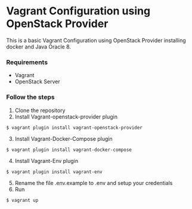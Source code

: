 # Vagrant Configuration using OpenStack Provider

This is a basic Vagrant Configuration using OpenStack Provider installing docker and Java Oracle 8.

### Requirements
* Vagrant
* OpenStack Server

### Follow the steps

1) Clone the repository
2) Install Vagrant-openstack-provider plugin
```
$ vagrant plugin install vagrant-openstack-provider
```
3) Install Vagrant-Docker-Compose plugin
```
$ vagrant plugin install vagrant-docker-compose
```
4) Install Vagrant-Env plugin
```
$ vagrant plugin install vagrant-env
```
5) Rename the file .env.example to .env and setup your credentials
6) Run
```
$ vagrant up
```
